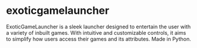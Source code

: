 # exoticgamelauncher
ExoticGameLauncher is a sleek launcher designed to entertain the user with a variety of inbuilt games. With intuitive and customizable controls, it aims to simplify how users access their games and its attributes.
Made in Python.
